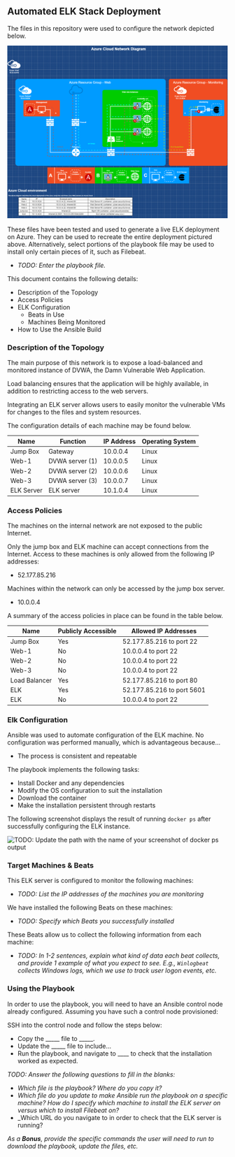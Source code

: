## Automated ELK Stack Deployment

The files in this repository were used to configure the network depicted below.

![Project Network Diagram](Images/ELK_stack_network_diagram.png)

These files have been tested and used to generate a live ELK deployment on Azure. They can be used to recreate the entire deployment pictured above. Alternatively, select portions of the playbook file may be used to install only certain pieces of it, such as Filebeat.

  - _TODO: Enter the playbook file._

This document contains the following details:
- Description of the Topology
- Access Policies
- ELK Configuration
  - Beats in Use
  - Machines Being Monitored
- How to Use the Ansible Build


### Description of the Topology

The main purpose of this network is to expose a load-balanced and monitored instance of DVWA, the Damn Vulnerable Web Application.

Load balancing ensures that the application will be highly available, in addition to restricting access to the web servers.

Integrating an ELK server allows users to easily monitor the vulnerable VMs for changes to the files and system resources.

The configuration details of each machine may be found below.

| Name     | Function | IP Address | Operating System |
|----------|----------|------------|------------------|
| Jump Box  | Gateway         | 10.0.0.4   | Linux            |
| Web-1     | DVWA server (1) | 10.0.0.5   | Linux            |
| Web-2     | DVWA server (2) | 10.0.0.6   | Linux            |
| Web-3     | DVWA server (3) | 10.0.0.7   | Linux            |
| ELK Server | ELK server     | 10.1.0.4   | Linux            |

### Access Policies

The machines on the internal network are not exposed to the public Internet. 

Only the jump box and ELK machine can accept connections from the Internet. Access to these machines is only allowed from the following IP addresses:
- 52.177.85.216 

Machines within the network can only be accessed by the jump box server.
- 10.0.0.4 

A summary of the access policies in place can be found in the table below.

| Name     | Publicly Accessible | Allowed IP Addresses |
|----------|---------------------|----------------------|
| Jump Box | Yes                 | 52.177.85.216 to port 22   |
| Web-1    | No                  | 10.0.0.4 to port 22        |
| Web-2    | No                  | 10.0.0.4 to port 22        |
| Web-3    | No                  | 10.0.0.4 to port 22        |
| Load Balancer | Yes            | 52.177.85.216 to port 80   |
| ELK      | Yes                 | 52.177.85.216 to port 5601 |  
| ELK      | No                  | 10.0.0.4 to port 22        |


### Elk Configuration

Ansible was used to automate configuration of the ELK machine. No configuration was performed manually, which is advantageous because...
- The process is consistent and repeatable

The playbook implements the following tasks:
- Install Docker and any dependencies
- Modify the OS configuration to suit the installation
- Download the container
- Make the installation persistent through restarts

The following screenshot displays the result of running `docker ps` after successfully configuring the ELK instance.

![TODO: Update the path with the name of your screenshot of docker ps output](Images/docker_ps_output.png)

### Target Machines & Beats
This ELK server is configured to monitor the following machines:
- _TODO: List the IP addresses of the machines you are monitoring_

We have installed the following Beats on these machines:
- _TODO: Specify which Beats you successfully installed_

These Beats allow us to collect the following information from each machine:
- _TODO: In 1-2 sentences, explain what kind of data each beat collects, and provide 1 example of what you expect to see. E.g., `Winlogbeat` collects Windows logs, which we use to track user logon events, etc._

### Using the Playbook
In order to use the playbook, you will need to have an Ansible control node already configured. Assuming you have such a control node provisioned: 

SSH into the control node and follow the steps below:
- Copy the _____ file to _____.
- Update the _____ file to include...
- Run the playbook, and navigate to ____ to check that the installation worked as expected.

_TODO: Answer the following questions to fill in the blanks:_
- _Which file is the playbook? Where do you copy it?_
- _Which file do you update to make Ansible run the playbook on a specific machine? How do I specify which machine to install the ELK server on versus which to install Filebeat on?_
- _Which URL do you navigate to in order to check that the ELK server is running?

_As a **Bonus**, provide the specific commands the user will need to run to download the playbook, update the files, etc._
